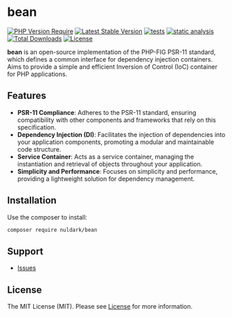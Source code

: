 # bean

[![PHP Version Require](https://poser.pugx.org/nuldark/bean/require/php)](https://packagist.org/packages/nuldark/bean)
[![Latest Stable Version](https://poser.pugx.org/nuldark/bean/v/stable)](https://packagist.org/packages/nuldark/bean)
[![tests](https://github.com/nuldark/bean/actions/workflows/tests.yml/badge.svg)](https://github.com/nuldark/bean/actions)
[![static analysis](https://github.com/nuldark/bean/actions/workflows/static-analysis.yml/badge.svg)](https://github.com/nuldark/bean/actions)
[![Total Downloads](https://poser.pugx.org/nuldark/bean/downloads)](https://packagist.org/nuldark/bean)
[![License](https://poser.pugx.org/nuldark/bean/license.svg)](https://packagist.org/packages/nuldark/bean)

**bean** is an open-source implementation of the PHP-FIG PSR-11 standard, which
defines a common interface for dependency injection containers. Aims to provide a simple and efficient Inversion of Control (IoC) container for PHP applications.

## Features
- **PSR-11 Compliance**: Adheres to the PSR-11 standard, ensuring compatibility with other components and frameworks that rely on this specification.
- **Dependency Injection (DI)**: Facilitates the injection of dependencies into your application components, promoting a modular and maintainable code structure.
- **Service Container**: Acts as a service container, managing the instantiation and retrieval of objects throughout your application.
- **Simplicity and Performance**: Focuses on simplicity and performance, providing a lightweight solution for dependency management.

## Installation

Use the composer to install:

```bash
composer require nuldark/bean
```

## Support

- [Issues](https://github.com/nuldark/bean/issues/)

## License

The MIT License (MIT). Please see [License](LICENSE) for more information.
